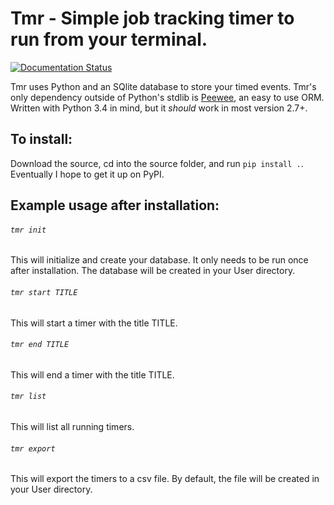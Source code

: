 # Tmr - Simple job tracking timer to run from your terminal.

[![Documentation Status](https://readthedocs.org/projects/tmr/badge/?version=latest)](https://readthedocs.org/projects/tmr/?badge=latest)

Tmr uses Python and an SQlite database to store your timed events. Tmr's only dependency outside of Python's stdlib is [Peewee](https://github.com/coleifer/peewee), an easy to use ORM. Written with Python 3.4 in mind, but it *should* work in most version 2.7+.

## To install:

Download the source, cd into the source folder, and run `pip install .`. Eventually I hope to get it up on PyPI.

## Example usage after installation:

###### `tmr init`

This will initialize and create your database. It only needs to be run once after installation. The database will be created in your User directory.

###### `tmr start TITLE`

This will start a timer with the title TITLE.

###### `tmr end TITLE`

This will end a timer with the title TITLE.

###### `tmr list`

This will list all running timers.

###### `tmr export`

This will export the timers to a csv file. By default, the file will be created in your User directory.
